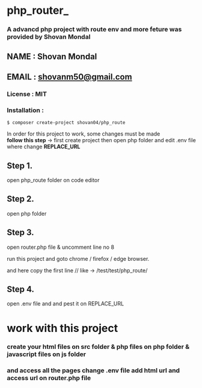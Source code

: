 # php_router_

### A advancd php project with route env and more feture was provided by Shovan Mondal ###

## NAME : Shovan Mondal ##
## EMAIL : shovanm50@gmail.com ##

### License : MIT ###

### Installation : 
    $ composer create-project shovan04/php_route

 In order for this project to work, some changes must be made   
 **follow this step** -> first create project then open php folder and edit .env file where change  **REPLACE_URL**

 ## Step 1.
open php_route folder on code editor 
## Step 2.
open php folder
## Step 3.
open router.php file  &  uncomment line no 8

run this project and goto chrome / firefox / edge browser.

and here copy the first line   // like -> /test/test/php_route/

## Step 4.
open .env file and and pest it on REPLACE_URL

# work with this project 
  ### create your html files on src folder & php files on php folder & javascript files on js folder
  
 ### and access all the pages change .env file add html url and access url on router.php file
